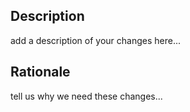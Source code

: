 ## Description
add a description of your changes here...

## Rationale
tell us why we need these changes...